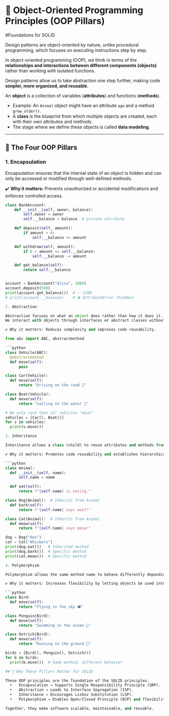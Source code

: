 # 🧱 Object-Oriented Programming Principles (OOP Pillars)  
#Foundations for SOLID  

Design patterns are object-oriented by nature, unlike procedural programming, which focuses on executing instructions step by step.  

In object-oriented programming (OOP), we think in terms of the **relationships and interactions between different components (objects)** rather than working with isolated functions.  

Design patterns allow us to take abstraction one step further, making code **simpler, more organized, and reusable**.  

An **object** is a collection of variables (**attributes**) and functions (**methods**).  

- Example: An `Animal` object might have an attribute `age` and a method `grow_older()`.  
- A **class** is the blueprint from which multiple objects are created, each with their own attributes and methods.  
- The stage where we define these objects is called **data modeling**.  

---

## 🔑 The Four OOP Pillars  

### 1. Encapsulation  
Encapsulation ensures that the internal state of an object is hidden and can only be accessed or modified through well-defined methods.  

✔️ **Why it matters:** Prevents unauthorized or accidental modifications and enforces controlled access.  

  ```python
  class BankAccount:
      def __init__(self, owner, balance):
          self.owner = owner
          self.__balance = balance  # private attribute
  
      def deposit(self, amount):
          if amount > 0:
              self.__balance += amount
  
      def withdraw(self, amount):
          if 0 < amount <= self.__balance:
              self.__balance -= amount
  
      def get_balance(self):
          return self.__balance


account = BankAccount("Alice", 1000)
account.deposit(500)
print(account.get_balance())  # ✅ 1500
# print(account.__balance)    # ❌ AttributeError (hidden)

2. Abstraction

Abstraction focuses on what an object does rather than how it does it.  
We interact with objects through interfaces or abstract classes without needing to know their internal implementation.

✔️ Why it matters: Reduces complexity and improves code reusability.

from abc import ABC, abstractmethod

```python
class Vehicle(ABC):
    @abstractmethod
    def move(self):
        pass

class Car(Vehicle):
    def move(self):
        return "Driving on the road 🚗"

class Boat(Vehicle):
    def move(self):
        return "Sailing on the water 🚤"

# We only care that all vehicles "move"
vehicles = [Car(), Boat()]
for v in vehicles:
    print(v.move())

3. Inheritance

Inheritance allows a class (child) to reuse attributes and methods from another class (parent).

✔️ Why it matters: Promotes code reusability and establishes hierarchical relationships.

```python
class Animal:
    def __init__(self, name):
        self.name = name

    def eat(self):
        return f"{self.name} is eating."

class Dog(Animal):  # Inherits from Animal
    def bark(self):
        return f"{self.name} says woof!"

class Cat(Animal):  # Inherits from Animal
    def meow(self):
        return f"{self.name} says meow!"

dog = Dog("Rex")
cat = Cat("Whiskers")
print(dog.eat())   # Inherited method
print(dog.bark())  # Specific method
print(cat.meow())  # Specific method

4. Polymorphism

Polymorphism allows the same method name to behave differently depending on the object.

✔️ Why it matters: Increases flexibility by letting objects be used interchangeably while still behaving correctly.

```python
class Bird:
    def move(self):
        return "Flying in the sky 🕊️"

class Penguin(Bird):
    def move(self):
        return "Swimming in the ocean 🐧"

class Ostrich(Bird):
    def move(self):
        return "Running on the ground 🦤"

birds = [Bird(), Penguin(), Ostrich()]
for b in birds:
    print(b.move())  # Same method, different behavior

## 🧩 Why These Pillars Matter for SOLID

These OOP principles are the foundation of the SOLID principles.
	•	Encapsulation → Supports Single Responsibility Principle (SRP).
	•	Abstraction → Leads to Interface Segregation (ISP).
	•	Inheritance → Encourages Liskov Substitution (LSP).
	•	Polymorphism → Enables Open/Closed Principle (OCP) and flexibility.

Together, they make software scalable, maintainable, and reusable.

